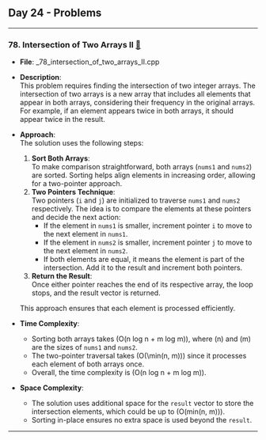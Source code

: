 ## Day 24 - Problems


---

### 78. **Intersection of Two Arrays II** [🧲](./_78_intersection_of_two_arrays_II.cpp)
   - **File**: _78_intersection_of_two_arrays_II.cpp
   - **Description**:  
     This problem requires finding the intersection of two integer arrays. The intersection of two arrays is a new array that includes all elements that appear in both arrays, considering their frequency in the original arrays. For example, if an element appears twice in both arrays, it should appear twice in the result. 

   - **Approach**:  
     The solution uses the following steps:
     1. **Sort Both Arrays**:  
        To make comparison straightforward, both arrays (`nums1` and `nums2`) are sorted. Sorting helps align elements in increasing order, allowing for a two-pointer approach.
     2. **Two Pointers Technique**:  
        Two pointers (`i` and `j`) are initialized to traverse `nums1` and `nums2` respectively. The idea is to compare the elements at these pointers and decide the next action:  
        - If the element in `nums1` is smaller, increment pointer `i` to move to the next element in `nums1`.
        - If the element in `nums2` is smaller, increment pointer `j` to move to the next element in `nums2`.
        - If both elements are equal, it means the element is part of the intersection. Add it to the result and increment both pointers.
     3. **Return the Result**:  
        Once either pointer reaches the end of its respective array, the loop stops, and the result vector is returned.

     This approach ensures that each element is processed efficiently.

   - **Time Complexity**:  
     - Sorting both arrays takes \(O(n log n + m log m)\), where \(n\) and \(m\) are the sizes of `nums1` and `nums2`.
     - The two-pointer traversal takes \(O(\min(n, m))\) since it processes each element of both arrays once.
     - Overall, the time complexity is \(O(n log n + m log m)\).

   - **Space Complexity**:  
     - The solution uses additional space for the `result` vector to store the intersection elements, which could be up to \(O(min(n, m))\).
     - Sorting in-place ensures no extra space is used beyond the `result`.

--- 